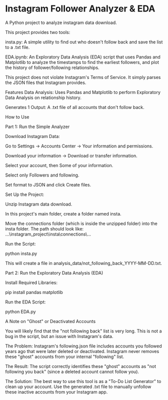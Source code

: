 # Instagram Follower Analyzer & EDA

A Python project to analyze instagram data download. 

This project provides two tools:

insta.py: A simple utility to find out who doesn't follow back and save the list to a .txt file.

EDA.ipynb: An Exploratory Data Analysis (EDA) script that uses Pandas and Matplotlib to analyze the timestamps to find the earliest followers, and plot the history of follower/following relationships.

This project does not violate Instagram's Terms of Service. It simply parses the JSON files that Instagram provides.

Features
Data Analysis: Uses Pandas and Matplotlib to perform Exploratory Data Analysis on relationship history.

Generates 1 Output:
A .txt file of all accounts that don't follow back.

How to Use

Part 1: Run the Simple Analyzer

Download Instagram Data:

Go to Settings -> Accounts Center -> Your information and permissions.

Download your information -> Download or transfer information.

Select your account, then Some of your information.

Select only Followers and following.

Set format to JSON and click Create files.

Set Up the Project:

Unzip Instagram data download.

In this project's main folder, create a folder named insta.

Move the connections folder (which is inside the unzipped folder) into the insta folder. The path should look like: ...\\instagram_project\\insta\\connections\\...

Run the Script:

python insta.py


This will create a file in analysis_data/not_following_back_YYYY-MM-DD.txt.

Part 2: Run the Exploratory Data Analysis (EDA)

Install Required Libraries:

pip install pandas matplotlib


Run the EDA Script:

python EDA.py


A Note on "Ghost" or Deactivated Accounts

You will likely find that the "not following back" list is very long. This is not a bug in the script, but an issue with Instagram's data.

The Problem: Instagram's following.json file includes accounts you followed years ago that were later deleted or deactivated. Instagram never removes these "ghost" accounts from your internal "following" list.

The Result: The script correctly identifies these "ghost" accounts as "not following you back" (since a deleted account cannot follow you).

The Solution: The best way to use this tool is as a "To-Do List Generator" to clean up your account. Use the generated .txt file to manually unfollow these inactive accounts from your Instagram app.
